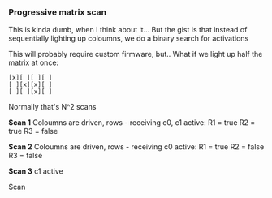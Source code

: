 ### Progressive matrix scan
This is kinda dumb, when I think about it... But the gist is that instead of sequentially lighting up coloumns, we do a binary search for activations

This will probably require custom firmware, but..
What if we light up half the matrix at once:
```
[x][ ][ ][ ]
[ ][x][x][ ]
[ ][ ][x][ ]
```
Normally that's N^2 scans

**Scan 1**
Coloumns are driven, rows - receiving
c0, c1 active:
R1 = true
R2 = true
R3 = false

**Scan 2**
Coloumns are driven, rows - receiving
c0 active:
R1 = true
R2 = false
R3 = false

**Scan 3** c1 active

Scan 